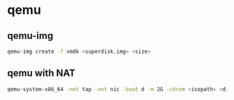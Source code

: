 # qemu


## qemu-img
```bash
qemu-img create -f vmdk <superdisk.img> <size>
```

## qemu with NAT
```bash
qemu-system-x86_64 -net tap -net nic -boot d -m 2G -cdrom <isopath> <disk-img>
```

